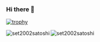 ### Hi there 👋

[![trophy](https://github-profile-trophy.vercel.app/?username=ryo-ma)](https://github.com/ryo-ma/github-profile-trophy)



<p>
<img align="left" src="https://github-readme-stats.vercel.app/api/top-langs?username=set2002satoshi&show_icons=true&locale=en&layout=compact" alt ="set2002satoshi" />
<img align="left" src="https://github-readme-stats.vercel.app/api?username=anuraghazra&show_icons=true&theme=radical" alt ="set2002satoshi" />

</p>

